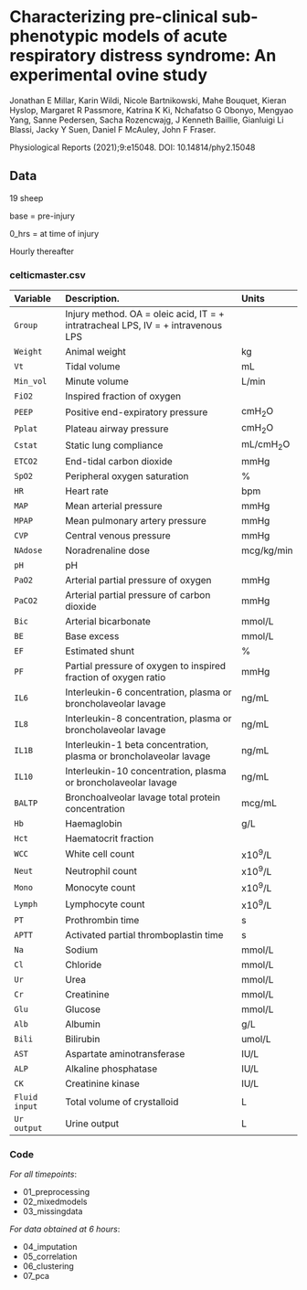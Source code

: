 # Characterizing pre-clinical sub-phenotypic models of acute respiratory distress syndrome: An experimental ovine study

Jonathan E Millar, Karin Wildi, Nicole Bartnikowski, Mahe Bouquet, Kieran Hyslop, Margaret R Passmore, Katrina K Ki, Nchafatso G Obonyo, Mengyao Yang, Sanne Pedersen, Sacha Rozencwajg, J Kenneth Baillie, Gianluigi Li Blassi, Jacky Y Suen, Daniel F McAuley, John F Fraser.

Physiological Reports (2021);9:e15048. DOI: 10.14814/phy2.15048

## Data

19 sheep

base = pre-injury

0_hrs = at time of injury

Hourly thereafter

### celticmaster.csv

| Variable    | Description.                                                                    | Units             | 
|:------------|:--------------------------------------------------------------------------------|:------------------|
|`Group`      |Injury method. OA = oleic acid, IT = + intratracheal LPS, IV = + intravenous LPS |                   | 
|`Weight`     |Animal weight                                                                    |kg                 | 
|`Vt`         |Tidal volume                                                                     |mL                 | 
|`Min_vol`    |Minute volume                                                                    |L/min              | 
|`FiO2`       |Inspired fraction of oxygen                                                      |                   | 
|`PEEP`       |Positive end-expiratory pressure                                                 |cmH<sub>2</sub>O   |
|`Pplat`      |Plateau airway pressure                                                          |cmH<sub>2</sub>O   | 
|`Cstat`      |Static lung compliance                                                           |mL/cmH<sub>2</sub>O| 
|`ETCO2`      |End-tidal carbon dioxide                                                         |mmHg               | 
|`SpO2`       |Peripheral oxygen saturation                                                     |%                  | 
|`HR`         |Heart rate                                                                       |bpm                |
|`MAP`        |Mean arterial pressure                                                           |mmHg               |
|`MPAP`       |Mean pulmonary artery pressure                                                   |mmHg               |
|`CVP`        |Central venous pressure                                                          |mmHg               |
|`NAdose`     |Noradrenaline dose                                                               |mcg/kg/min         |
|`pH`         |pH                                                                               |                   |
|`PaO2`       |Arterial partial pressure of oxygen                                              |mmHg               |
|`PaCO2`      |Arterial partial pressure of carbon dioxide                                      |mmHg               |
|`Bic`        |Arterial bicarbonate                                                             |mmol/L             |
|`BE`         |Base excess                                                                      |mmol/L             |
|`EF`         |Estimated shunt                                                                  |%                  |
|`PF`         |Partial pressure of oxygen to inspired fraction of oxygen ratio                  |mmHg               |
|`IL6`        |Interleukin-6 concentration, plasma or broncholaveolar lavage                    |ng/mL              |
|`IL8`        |Interleukin-8 concentration, plasma or broncholaveolar lavage                    |ng/mL              |
|`IL1B`       |Interleukin-1 beta concentration, plasma or broncholaveolar lavage               |ng/mL              |
|`IL10`       |Interleukin-10 concentration, plasma or broncholaveolar lavage                   |ng/mL              |
|`BALTP`      |Bronchoalveolar lavage total protein concentration                               |mcg/mL             |
|`Hb`         |Haemaglobin                                                                      |g/L                |
|`Hct`        |Haematocrit fraction                                                             |                   |
|`WCC`        |White cell count                                                                 |x10<sup>9</sup>/L  |
|`Neut`       |Neutrophil count                                                                 |x10<sup>9</sup>/L  |
|`Mono`       |Monocyte count                                                                   |x10<sup>9</sup>/L  |
|`Lymph`      |Lymphocyte count                                                                 |x10<sup>9</sup>/L  |
|`PT`         |Prothrombin time                                                                 |s                  |
|`APTT`       |Activated partial thromboplastin time                                            |s                  |
|`Na`         |Sodium                                                                           |mmol/L             |
|`Cl`         |Chloride                                                                         |mmol/L             |
|`Ur`         |Urea                                                                             |mmol/L             |
|`Cr`         |Creatinine                                                                       |mmol/L             |
|`Glu`        |Glucose                                                                          |mmol/L             | 
|`Alb`        |Albumin                                                                          |g/L                |
|`Bili`       |Bilirubin                                                                        |umol/L             |
|`AST`        |Aspartate aminotransferase                                                       |IU/L               |
|`ALP`        |Alkaline phosphatase                                                             |IU/L               |
|`CK`         |Creatinine kinase                                                                |IU/L               |
|`Fluid input`|Total volume of crystalloid                                                      |L                  |
|`Ur output`  |Urine output                                                                     |L                  |

### Code

_For all timepoints_:

+  01_preprocessing 
+  02_mixedmodels
+  03_missingdata

_For data obtained at 6 hours_:

+  04_imputation
+  05_correlation
+  06_clustering
+  07_pca
